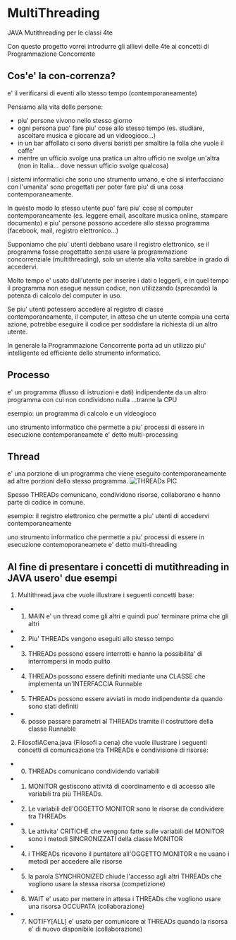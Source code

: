 # MultiThreading
JAVA Mutithreading per le classi 4te

Con questo progetto vorrei introdurre gli allievi delle 4te ai concetti di Programmazione Concorrente

## Cos'e' la con-correnza?
e' il verificarsi di eventi allo stesso tempo (contemporaneamente)

Pensiamo alla vita delle persone:
* piu' persone vivono nello stesso giorno
* ogni persona puo' fare piu' cose allo stesso tempo (es. studiare, ascoltare musica e giocare ad un videogioco...)
* in un bar affollato ci sono diversi baristi per smaltire la folla che vuole il caffe'
* mentre un ufficio svolge una pratica un altro ufficio ne svolge un'altra (non in Italia... dove nessun ufficio svolge qualcosa)

I sistemi informatici che sono uno strumento umano, e che si interfacciano con l'umanita' sono progettati per poter fare piu' di una cosa contemporaneamente.

In questo modo lo stesso utente puo' fare piu' cose al computer contemporaneamente (es. leggere email, ascoltare musica online, stampare documento) e piu' persone possono accedere allo stesso programma (facebook, mail, registro elettronico...)

Supponiamo che piu' utenti debbano usare il registro elettronico, se il programma fosse progettatto senza usare la programmazione concorrenziale (multithreading), solo un utente alla volta sarebbe in grado di accedervi.

Molto tempo e' usato dall'utente per inserire i dati o leggerli, e in quel tempo il programma non esegue nessun codice, non utilizzando (sprecando) la potenza di calcolo del computer in uso.

Se piu' utenti potessero accedere al registro di classe contemporaneamente, il computer, in attesa che un utente compia una certa azione, potrebbe eseguire il codice per soddisfare la richiesta di un altro utente.

In generale la Programmazione Concorrente porta ad un utilizzo piu' intelligente ed efficiente dello strumento informatico.

## Processo
e' un programma (flusso di istruzioni e dati) indipendente da un altro programma con cui non condividono nulla ...tranne la CPU

esempio: un programma di calcolo e un videogioco

uno strumento informatico che permette a piu' processi di essere in esecuzione contemporaneamete e' detto multi-processing

## Thread
e' una porzione di un programma che viene eseguito contemporaneamente ad altre porzioni dello stesso programma. 
![THREADs PIC](https://github.com/Prof-Matteo-Palitto-JCMaxwell/MultiThreading/blob/master/RopeThreds.png)

Spesso THREADs comunicano, condividono risorse, collaborano e hanno parte di codice in comune.

esempio: il registro elettronico che permette a piu' utenti di accedervi contemporaneamente

uno strumento informatico che permette a piu' processi di essere in esecuzione contemoporaneamete e' detto multi-threading


## Al fine di presentare i concetti di mutithreading in JAVA usero' due esempi

1. Multithread.java che vuole illustrare i seguenti concetti base:
 * 1. MAIN e' un thread come gli altri e quindi puo' terminare prima che gli altri
 * 2. Piu' THREADs vengono eseguiti allo stesso tempo
 * 3. THREADs possono essere interrotti e hanno la possibilita' di interrompersi in modo pulito
 * 4. THREADs possono essere definiti mediante una CLASSE che implementa un'INTERFACCIA Runnable
 * 5. THREADs possono essere avviati in modo indipendente da quando sono stati definiti
 * 6. posso passare parametri al THREADs tramite il costruttore della classe Runnable

2. FilosofiACena.java (Filosofi a cena) che vuole illustrare i seguenti concetti di comunicazione tra THREADs e condivisione di risorse:
 * 0. THREADs comunicano condividendo variabili
 * 1. MONITOR gestiscono attività di coordinamento e di accesso alle variabili tra più THREADs. 
 * 2. Le variabili dell'OGGETTO MONITOR sono le risorse da condividere tra THREADs
 * 3. Le attivita' CRITICHE che vengono fatte sulle variabili del MONITOR sono i metodi SINCRONIZZATI della classe MONITOR
 * 4. i THREADs ricevono il puntatore all'OGGETTO MONITOR e ne usano i metodi per accedere alle risorse
 * 5. la parola SYNCHRONIZED chiude l'accesso agli altri THREADs che vogliono usare la stessa risorsa (competizione)
 * 6. WAIT e' usato per mettere in attesa i THREADs che vogliono usare una risorsa OCCUPATA (collaborazione)
 * 7. NOTIFY[ALL] e' usato per comunicare ai THREADs quando la risorsa e' di nuovo disponibile (collaborazione)
